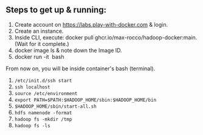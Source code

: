 ## Steps to get up & running:

1. Create account on https://labs.play-with-docker.com & login.
2. Create an instance.
3. Inside CLI, execute: docker pull ghcr.io/max-rocco/hadoop-docker:main. (Wait for it complete.)
4. docker image ls & note down the Image ID.
5. docker run -it <Image ID> bash

From now on, you will be inside container's bash (terminal).

1. `/etc/init.d/ssh start`
2. `ssh localhost`
3. `source /etc/environment`
4. `export PATH=$PATH:$HADOOP_HOME/sbin:$HADOOP_HOME/bin`
5. `$HADOOP_HOME/sbin/start-all.sh`
6. `hdfs namenode -format`
7. `hadoop fs -mkdir /tmp`
8. `hadoop fs -ls`
